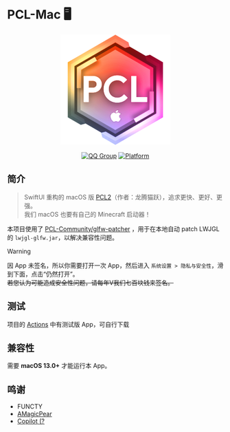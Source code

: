 # PCL-Mac 🖥️

<div align="center">
  <img alt="Logo" src="/.github/assets/icon.png" width="256">
  
  [![QQ Group](https://img.shields.io/badge/QQ群-1047463389-blue)](https://jq.qq.com/?_wv=1027&k=5X6X9X8X)
  [![Platform](https://img.shields.io/badge/macOS-13.0+-blue)](https://developer.apple.com/macos/)
  
</div>

## 简介

> SwiftUI 重构的 macOS 版 [PCL2](https://github.com/Hex-Dragon/PCL2)（作者：龙腾猫跃），追求更快、更好、更强。<br>
> 我们 macOS 也要有自己的 Minecraft 启动器！<br>

本项目使用了 [PCL-Community/glfw-patcher](https://github.com/PCL-Community/glfw-patcher) ，用于在本地自动 patch LWJGL 的 `lwjgl-glfw.jar`，以解决兼容性问题。<br>

> [!WARNING]
> 因 App 未签名，所以你需要打开一次 App，然后进入 `系统设置 > 隐私与安全性`，滑到下面，点击“仍然打开”。<br>
> ~~若您认为可能造成安全性问题，请每年V我们七百块钱来签名。~~


## 测试

项目的 [Actions](https://github.com/PCL-Community/PCL-Mac/actions) 中有测试版 App，可自行下载

## 兼容性

需要 **macOS 13.0+** 才能运行本 App。

## 鸣谢

- FUNCTY
- [AMagicPear](https://github.com/AMagicPear)
- [Copilot](https://github.com/copilot)[ (?](https://www.bilibili.com/video/BV1GJ411x7h7)

